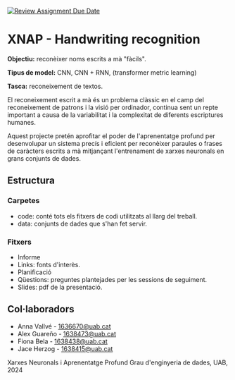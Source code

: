 [![Review Assignment Due Date](https://classroom.github.com/assets/deadline-readme-button-24ddc0f5d75046c5622901739e7c5dd533143b0c8e959d652212380cedb1ea36.svg)](https://classroom.github.com/a/L30CyvB9)
# XNAP - Handwriting recognition
**Objectiu:** reconèixer noms escrits a mà "fàcils".

**Tipus de model:** CNN, CNN + RNN, (transformer metric learning)

**Tasca:** reconeixement de textos.

El reconeixement escrit a mà és un problema clàssic en el camp del reconeixement de patrons i la visió per ordinador, continua sent un repte important a causa de la variabilitat i la complexitat de diferents escriptures humanes.

Aquest projecte pretén aprofitar el poder de l'aprenentatge profund per desenvolupar un sistema precís i eficient per reconèixer paraules o frases de caràcters escrits a mà mitjançant l'entrenament de xarxes neuronals en grans conjunts de dades.

## Estructura
### Carpetes
- code: conté tots els fitxers de codi utilitzats al llarg del treball.
- data: conjunts de dades que s'han fet servir.

### Fitxers
- Informe
- Links: fonts d'interès.
- Planificació
- Qüestions: preguntes plantejades per les sessions de seguiment.
- Slides: pdf de la presentació.


## Col·laboradors
- Anna Vallvé - 1636670@uab.cat
- Alex Guareño - 1638473@uab.cat
- Fiona Bela - 1638438@uab.cat
- Jace Herzog - 1638415@uab.cat

Xarxes Neuronals i Aprenentatge Profund 
Grau d'enginyeria de dades, 
UAB, 2024
